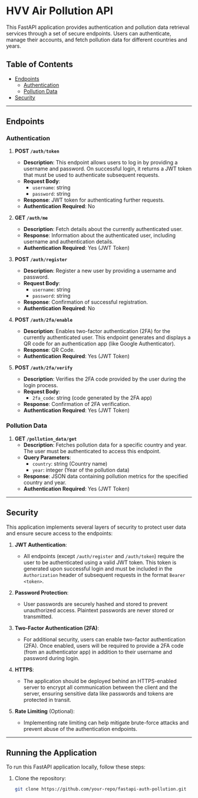 # HVV Air Pollution API

This FastAPI application provides authentication and pollution data retrieval services through a set of secure endpoints. Users can authenticate, manage their accounts, and fetch pollution data for different countries and years.

## Table of Contents
- [Endpoints](#endpoints)
  - [Authentication](#authentication)
  - [Pollution Data](#pollution-data)
- [Security](#security)

---

## Endpoints

### Authentication

1. **POST `/auth/token`**
   - **Description**: This endpoint allows users to log in by providing a username and password. On successful login, it returns a JWT token that must be used to authenticate subsequent requests.
   - **Request Body**:
     - `username`: string
     - `password`: string
   - **Response**: JWT token for authenticating further requests.
   - **Authentication Required**: No

2. **GET `/auth/me`**
   - **Description**: Fetch details about the currently authenticated user.
   - **Response**: Information about the authenticated user, including username and authentication details.
   - **Authentication Required**: Yes (JWT Token)

3. **POST `/auth/register`**
   - **Description**: Register a new user by providing a username and password.
   - **Request Body**:
     - `username`: string
     - `password`: string
   - **Response**: Confirmation of successful registration.
   - **Authentication Required**: No

4. **POST `/auth/2fa/enable`**
   - **Description**: Enables two-factor authentication (2FA) for the currently authenticated user. This endpoint generates and displays a QR code for an authentication app (like Google Authenticator).
   - **Response**: QR Code.
   - **Authentication Required**: Yes (JWT Token)

5. **POST `/auth/2fa/verify`**
   - **Description**: Verifies the 2FA code provided by the user during the login process.
   - **Request Body**:
     - `2fa_code`: string (code generated by the 2FA app)
   - **Response**: Confirmation of 2FA verification.
   - **Authentication Required**: Yes (JWT Token)

### Pollution Data

1. **GET `/pollution_data/get`**
   - **Description**: Fetches pollution data for a specific country and year. The user must be authenticated to access this endpoint.
   - **Query Parameters**:
     - `country`: string (Country name)
     - `year`: integer (Year of the pollution data)
   - **Response**: JSON data containing pollution metrics for the specified country and year.
   - **Authentication Required**: Yes (JWT Token)

---

## Security

This application implements several layers of security to protect user data and ensure secure access to the endpoints:

1. **JWT Authentication**: 
   - All endpoints (except `/auth/register` and `/auth/token`) require the user to be authenticated using a valid JWT token. This token is generated upon successful login and must be included in the `Authorization` header of subsequent requests in the format `Bearer <token>`.

2. **Password Protection**:
   - User passwords are securely hashed and stored to prevent unauthorized access. Plaintext passwords are never stored or transmitted.

3. **Two-Factor Authentication (2FA)**:
   - For additional security, users can enable two-factor authentication (2FA). Once enabled, users will be required to provide a 2FA code (from an authenticator app) in addition to their username and password during login.

4. **HTTPS**:
   - The application should be deployed behind an HTTPS-enabled server to encrypt all communication between the client and the server, ensuring sensitive data like passwords and tokens are protected in transit.

5. **Rate Limiting** (Optional):
   - Implementing rate limiting can help mitigate brute-force attacks and prevent abuse of the authentication endpoints.

---

## Running the Application

To run this FastAPI application locally, follow these steps:

1. Clone the repository:
   ```bash
   git clone https://github.com/your-repo/fastapi-auth-pollution.git